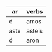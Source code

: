 
| ar   | verbs  |
|------|--------|
| é    | amos   |
| aste | asteis |
| ó    | aron   |

<!--stackedit_data:
eyJoaXN0b3J5IjpbNTU5OTQyMzM1LC0yMDg4NzQ2NjEyXX0=
-->